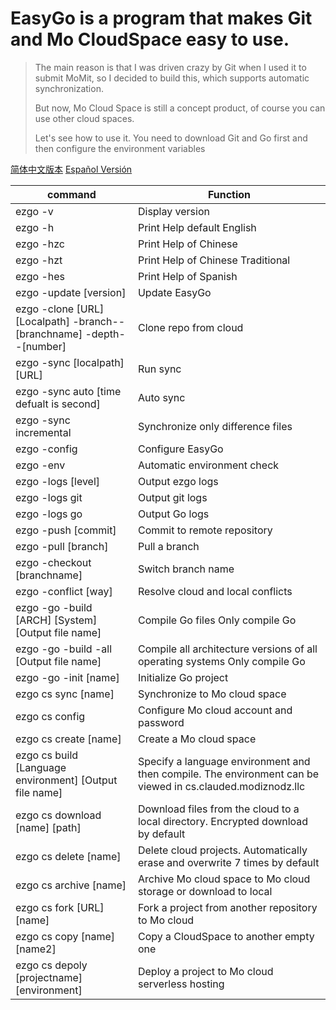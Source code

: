 #  EasyGo is a program that makes Git and Mo CloudSpace easy to use.

> The main reason is that I was driven crazy by Git when I used it to submit MoMit, so I decided to build this, which supports automatic synchronization.
>
> But now, Mo Cloud Space is still a concept product, of course you can use other cloud spaces.
>
> Let's see how to use it. You need to download Git and Go first and then configure the environment variables

[简体中文版本](读我.md) [Español Versión](Introducir.md) 

| command                                                      | Function                                                     |
| ------------------------------------------------------------ | ------------------------------------------------------------ |
| ezgo -v                                                       | Display version                                              |
| ezgo -h                                                       | Print Help default English                                   |
| ezgo -hzc                                                     | Print Help of Chinese                                        |
| ezgo -hzt                                                     | Print Help of Chinese Traditional                            |
| ezgo -hes                                                     | Print Help of Spanish                                        |
| ezgo -update [version]                                        | Update EasyGo                                                |
| ezgo -clone [URL] [Localpath] -branch--[branchname] -depth--[number] | Clone repo from cloud                                        |
| ezgo -sync [localpath] [URL]                                  | Run sync                                                     |
| ezgo -sync auto [time defualt is second]                      | Auto sync                                                    |
| ezgo -sync incremental                                        | Synchronize only difference files                            |
| ezgo -config                                                  | Configure EasyGo                                             |
| ezgo -env | Automatic environment check |
| ezgo -logs [level] | Output ezgo logs |
| ezgo -logs git | Output git logs |
| ezgo -logs go | Output Go logs |
| ezgo -push [commit] | Commit to remote repository |
| ezgo -pull [branch] | Pull a branch |
| ezgo -checkout [branchname] | Switch branch name |
| ezgo -conflict [way] | Resolve cloud and local conflicts |
| ezgo -go -build [ARCH] [System] [Output file name] | Compile Go files Only compile Go |
| ezgo -go -build -all [Output file name] | Compile all architecture versions of all operating systems Only compile Go |
| ezgo -go -init [name] | Initialize Go project |
| ezgo cs sync [name] | Synchronize to Mo cloud space |
| ezgo cs config | Configure Mo cloud account and password |
| ezgo cs create [name] | Create a Mo cloud space |
| ezgo cs build [Language environment] [Output file name] | Specify a language environment and then compile. The environment can be viewed in cs.clauded.modiznodz.llc |
| ezgo cs download [name] [path] | Download files from the cloud to a local directory. Encrypted download by default |
| ezgo cs delete [name] | Delete cloud projects. Automatically erase and overwrite 7 times by default |
| ezgo cs archive [name] | Archive Mo cloud space to Mo cloud storage or download to local |
| ezgo cs fork [URL] [name] | Fork a project from another repository to Mo cloud |
| ezgo cs copy [name] [name2] | Copy a CloudSpace to another empty one |
| ezgo cs depoly [projectname] [environment] | Deploy a project to Mo cloud serverless hosting |

